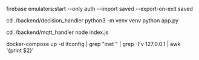 

firebase emulators:start --only auth --import saved --export-on-exit saved

cd ./backend/decision_handler
python3 -m venv venv
python app.py

cd ./backend/mqtt_handler
node index.js

docker-compose up -d
ifconfig | grep "inet " | grep -Fv 127.0.0.1 | awk '{print $2}' 